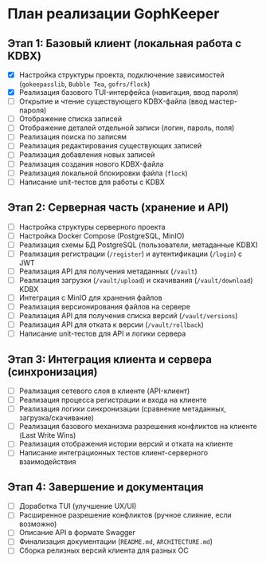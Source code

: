 # План реализации GophKeeper

## Этап 1: Базовый клиент (локальная работа с KDBX)

- [x] Настройка структуры проекта, подключение зависимостей (`gokeepasslib`, `Bubble Tea`, `gofrs/flock`)
- [x] Реализация базового TUI-интерфейса (навигация, ввод пароля)
- [ ] Открытие и чтение существующего KDBX-файла (ввод мастер-пароля)
- [ ] Отображение списка записей
- [ ] Отображение деталей отдельной записи (логин, пароль, поля)
- [ ] Реализация поиска по записям
- [ ] Реализация редактирования существующих записей
- [ ] Реализация добавления новых записей
- [ ] Реализация создания нового KDBX-файла
- [ ] Реализация локальной блокировки файла (`flock`)
- [ ] Написание unit-тестов для работы с KDBX

## Этап 2: Серверная часть (хранение и API)

- [ ] Настройка структуры серверного проекта
- [ ] Настройка Docker Compose (PostgreSQL, MinIO)
- [ ] Реализация схемы БД PostgreSQL (пользователи, метаданные KDBX)
- [ ] Реализация регистрации (`/register`) и аутентификации (`/login`) с JWT
- [ ] Реализация API для получения метаданных (`/vault`)
- [ ] Реализация загрузки (`/vault/upload`) и скачивания (`/vault/download`) KDBX
- [ ] Интеграция с MinIO для хранения файлов
- [ ] Реализация версионирования файлов на сервере
- [ ] Реализация API для получения списка версий (`/vault/versions`)
- [ ] Реализация API для отката к версии (`/vault/rollback`)
- [ ] Написание unit-тестов для API и логики сервера

## Этап 3: Интеграция клиента и сервера (синхронизация)

- [ ] Реализация сетевого слоя в клиенте (API-клиент)
- [ ] Реализация процесса регистрации и входа на клиенте
- [ ] Реализация логики синхронизации (сравнение метаданных, загрузка/скачивание)
- [ ] Реализация базового механизма разрешения конфликтов на клиенте (Last Write Wins)
- [ ] Реализация отображения истории версий и отката на клиенте
- [ ] Написание интеграционных тестов клиент-серверного взаимодействия

## Этап 4: Завершение и документация

- [ ] Доработка TUI (улучшение UX/UI)
- [ ] Расширенное разрешение конфликтов (ручное слияние, если возможно)
- [ ] Описание API в формате Swagger
- [ ] Финализация документации (`README.md`, `ARCHITECTURE.md`)
- [ ] Сборка релизных версий клиента для разных ОС
